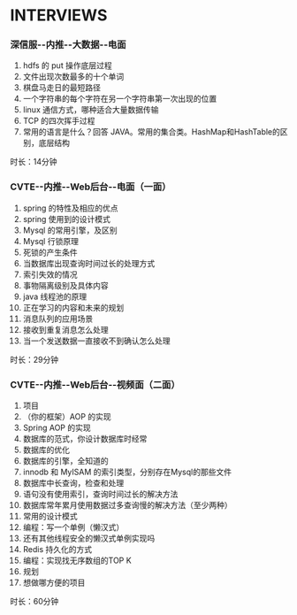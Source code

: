 # INTERVIEWS

### 深信服--内推--大数据--电面

1. hdfs 的 put 操作底层过程
2. 文件出现次数最多的十个单词
3. 棋盘马走日的最短路径
4. 一个字符串的每个字符在另一个字符串第一次出现的位置
5. linux 通信方式，哪种适合大量数据传输
6. TCP 的四次挥手过程
7. 常用的语言是什么？回答 JAVA。常用的集合类。HashMap和HashTable的区别，底层结构

时长：14分钟

### CVTE--内推--Web后台--电面（一面）

1. spring 的特性及相应的优点
2. spring 使用到的设计模式
3. Mysql 的常用引擎，及区别
4. Mysql 行锁原理
5. 死锁的产生条件
6. 当数据库出现查询时间过长的处理方式
7. 索引失效的情况
8. 事物隔离级别及具体内容
9. java 线程池的原理
10. 正在学习的内容和未来的规划
11. 消息队列的应用场景
12. 接收到重复消息怎么处理
13. 当一个发送数据一直接收不到确认怎么处理

时长：29分钟

### CVTE--内推--Web后台--视频面（二面）

1. 项目
2. （你的框架）AOP 的实现
3. Spring AOP 的实现
4. 数据库的范式，你设计数据库时经常
5. 数据库的优化
6. 数据库的引擎，全知道的
7. innodb 和 MyISAM 的索引类型，分别存在Mysql的那些文件
8. 数据库中长查询，检查和处理
9. 语句没有使用索引，查询时间过长的解决方法
10. 数据库常年累月使用数据过多查询慢的解决方法（至少两种）
11. 常用的设计模式
12. 编程：写一个单例（懒汉式）
13. 还有其他线程安全的懒汉式单例实现吗
14. Redis 持久化的方式
15. 编程：实现找无序数组的TOP K
16. 规划
17. 想做哪方便的项目

时长：60分钟